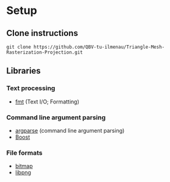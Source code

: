# Setup

## Clone instructions

```
git clone https://github.com/QBV-tu-ilmenau/Triangle-Mesh-Rasterization-Projection.git
```

## Libraries

### Text processing

- [fmt](https://github.com/fmtlib/fmt) (Text I/O; Formatting)

### Command line argument parsing

- [argparse](https://github.com/p-ranav/argparse) (command line argument parsing)
- [Boost](https://www.boost.org/)

### File formats

- [bitmap](https://github.com/bebuch/bitmap)
- [libpng](http://www.libpng.org/pub/png/libpng.html)
